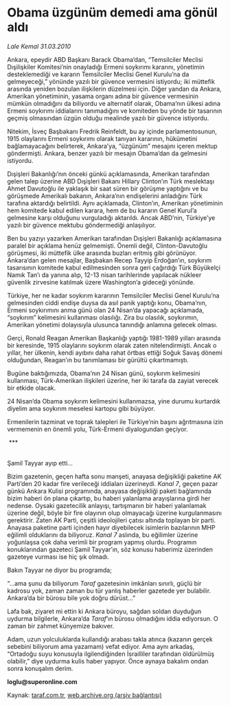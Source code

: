 # Obama üzgünüm demedi ama gönül aldı

*Lale Kemal 31.03.2010*

<div class="yazi"><p>Ankara, epeydir ABD Başkanı Barack Obama’dan, “Temsilciler Meclisi Dışilişkiler Komitesi’nin onayladığı Ermeni soykırımı kararını, yönetimin desteklemediği ve kararın Temsilciler Meclisi Genel Kurulu’na da gelmeyeceği,” yönünde yazılı bir güvence vermesini istiyordu; iki müttefik arasında yeniden bozulan ilişkilerin düzelmesi için. Diğer yandan da Ankara, Amerikan yönetiminin, yasama organı adına bir güvence vermesinin mümkün olmadığını da biliyordu ve alternatif olarak, Obama’nın ülkesi adına Ermeni soykırımı iddialarını tanımadığını ve komiteden bu yönde bir tasarının geçmiş olmasından üzgün olduğu mealinde yazılı bir güvence istiyordu. </p>
<p>Nitekim, İsveç Başbakanı Fredrik Reinfeldt, bu ay içinde parlamentosunun, 1915 olaylarını Ermeni soykırımı olarak tanıyan kararının, hükümetini bağlamayacağını belirterek, Ankara’ya, “üzgünüm” mesajını içeren mektup göndermişti. Ankara, benzer yazılı bir mesajın Obama’dan da gelmesini istiyordu. </p>
<p>Dışişleri Bakanlığı’nın önceki günkü açıklamasında, Amerikan tarafından gelen talep üzerine ABD Dışişleri Bakanı Hillary Clinton’ın Türk meslektaşı Ahmet Davutoğlu ile yaklaşık bir saat süren bir görüşme yaptığını ve bu görüşmede Amerikalı bakanın, Ankara’nın endişelerini anladığını Türk tarafına aktardığı belirtildi. Aynı açıklamada, Clinton’ın, Amerikan yönetiminin hem komitede kabul edilen karara, hem de bu kararın Genel Kurul’a gelmesine karşı olduğunu vurguladığı aktarıldı. Ancak ABD’nin, Türkiye’ye yazılı bir güvence mektubu göndermediği anlaşılıyor.</p>
<p>Ben bu yazıyı yazarken Amerikan tarafından Dışişleri Bakanlığı açıklamasına paralel bir açıklama henüz gelmemişti. Önemli değil, Clinton-Davutoğlu görüşmesi, iki müttefik ülke arasında buzları eritmiş gibi görünüyor. Ankara’dan gelen mesajlar, Başbakan Recep Tayyip Erdoğan’ın, soykırım tasarısının komitede kabul edilmesinden sonra geri çağırdığı Türk Büyükelçi Namık Tan’ı da yanına alıp, 12-13 nisan tarihlerinde yapılacak nükleer güvenlik zirvesine katılmak üzere Washington’a gideceği yönünde. </p>
<p>Türkiye, her ne kadar soykırım kararının Temsilciler Meclisi Genel Kurulu’na gelmesinden ciddi endişe duysa da asıl panik yaptığı konu, Obama’nın, Ermeni soykırımını anma günü olan 24 Nisan’da yapacağı açıklamada, “soykırım” kelimesini kullanması olasılığı. Zira bu olasılık, soykırımın, Amerikan yönetimi dolayısıyla ulusunca tanındığı anlamına gelecek olması. </p>
<p>Gerçi, Ronald Reagan Amerikan Başkanlığı yaptığı 1981-1989 yılları arasında bir keresinde, 1915 olaylarını soykırım olarak zaten nitelendirmişti. Ancak o yıllar, her ülkenin, kendi ayıbını daha rahat örtbas ettiği Soğuk Savaş dönemi olduğundan, Reagan’ın bu tanımlaması bir gürültü çıkartmamıştı.</p>
<p>Bugüne baktığımızda, Obama’nın 24 Nisan günü, soykırım kelimesini kullanması, Türk-Amerikan ilişkileri üzerine, her iki tarafa da zayiat verecek bir etkide olacak. </p>
<p>24 Nisan’da Obama soykırım kelimesini kullanmazsa, yine durumu kurtardık diyelim ama soykırım meselesi kartopu gibi büyüyor. </p>
<p>Ermenilerin tazminat ve toprak talepleri ile Türkiye’nin başını ağrıtmasına izin vermemenin en önemli yolu, Türk-Ermeni diyalogundan geçiyor.</p>
<p> ***</p>
<br/>Şamil Tayyar ayıp etti...

<p>Bizim gazetenin, geçen hafta sonu manşeti, anayasa değişikliği paketine AK Parti’den 20 kadar fire verileceği iddiaları üzerineydi. <i>Kanal 7</i>, geçen pazar günkü Ankara Kulisi programında, anayasa değişikliği paketi bağlamında bizim haberi ön plana çıkartıp, bu haberi yalanlama arayışlarına girdi her nedense. Oysaki gazetecilik anlayışı, tartışmanın bir haberi yalanlamak üzerine değil, böyle bir fire olayının olup olmayacağı üzerine kurgulanmasını gerektirir. Zaten AK Parti, çeşitli ideolojileri çatısı altında toplayan bir parti. Anayasa paketine parti içinden hayır diyebilecek isimlerin bazılarının MHP eğilimli olduklarını da biliyoruz. <i>Kanal 7</i> aslında, bu eğilimler üzerine yoğunlaşsa çok daha verimli bir program yapmış olurdu. Programın konuklarından gazeteci Şamil Tayyar’ın, söz konusu haberimiz üzerinden gazeteye vurması ise hiç şık olmadı. </p>
<p>Bakın Tayyar ne diyor bu programda;</p>
<p>“...ama şunu da biliyorum <i>Taraf</i> gazetesinin imkânları sınırlı, güçlü bir kadrosu yok, zaman zaman bu tür yanlış haberler gazetede yer bulabilir. Ankara’da bir bürosu bile yok doğru dürüst...” </p>
<p>Lafa bak, ziyaret mi ettin ki Ankara büroyu, sağdan soldan duyduğun uydurma bilgilerle, Ankara’da <i>Taraf</i>’ın bürosu olmadığını iddia ediyorsun. O zaman bir zahmet künyemize bakıver. </p>
<p>Adam, uzun yolculuklarda kullandığı arabası takla atınca (kazanın gerçek sebebini biliyorum ama yazamam) vefat ediyor. Ama aynı arkadaş, “Ortadoğu suyu konusuyla ilgilendiğinden İsrailliler tarafından öldürülmüş olabilir,” diye uydurma kulis haber yapıyor. Önce aynaya bakalım ondan sonra konuşalım derim.</p>
<p><b>loglu@superonline.com</b></p></div>

Kaynak: [taraf.com.tr](http://www.taraf.com.tr:80/makale/10690.htm), [web.archive.org (arşiv bağlantısı)](http://web.archive.org/web/20100404004423/http://www.taraf.com.tr:80/makale/10690.htm)

